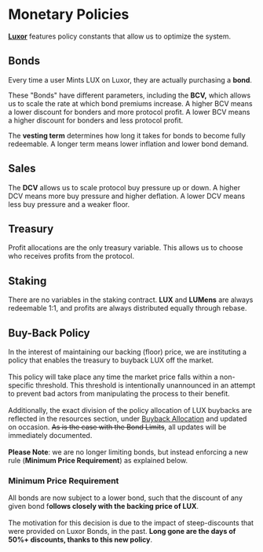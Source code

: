 # Monetary Policies

**​**[**Luxor**](https://soul.sh/luxor) features policy constants that allow us to optimize the system.

## Bonds <a href="#bonds" id="bonds"></a>

Every time a user Mints LUX on Luxor, they are actually purchasing a **bond**.

These "Bonds" have different parameters, including the **BCV,** which allows us to scale the rate at which bond premiums increase. A higher BCV means a lower discount for bonders and more protocol profit. A lower BCV means a higher discount for bonders and less protocol profit.

The **vesting term** determines how long it takes for bonds to become fully redeemable. A longer term means lower inflation and lower bond demand.

## Sales <a href="#sales" id="sales"></a>

The **DCV** allows us to scale protocol buy pressure up or down. A higher DCV means more buy pressure and higher deflation. A lower DCV means less buy pressure and a weaker floor.

## Treasury <a href="#treasury" id="treasury"></a>

Profit allocations are the only treasury variable. This allows us to choose who receives profits from the protocol.

## Staking <a href="#staking" id="staking"></a>

There are no variables in the staking contract. **LUX** and **LUMens** are always redeemable 1:1, and profits are always distributed equally through rebase.

## Buy-Back Policy <a href="#staking" id="staking"></a>

In the interest of maintaining our backing (floor) price, we are instituting a policy that enables the treasury to buyback LUX off the market.\
\
This policy will take place any time the market price falls within a non-specific threshold. This threshold is intentionally unannounced in an attempt to prevent bad actors from manipulating the process to their benefit.\
\
Additionally, the exact division of the policy allocation of LUX buybacks are reflected in the resources section, under [Buyback Allocation](../resources/buyback-allocation.md) and updated on occasion. ~~As is the case with the Bond Limits~~, all updates will be immediately documented. \
\
**Please Note**: we are no longer limiting bonds, but instead enforcing a new rule (**Minimum Price Requirement**) as explained below.

### Minimum Price Requirement

All bonds are now subject to a lower bond, such that the discount of any given bond f**ollows closely with the backing price of LUX**. \
\
The motivation for this decision is due to the impact of steep-discounts that were provided on Luxor Bonds, in the past. **Long gone are the days of 50%+ discounts, thanks to this new policy**.

